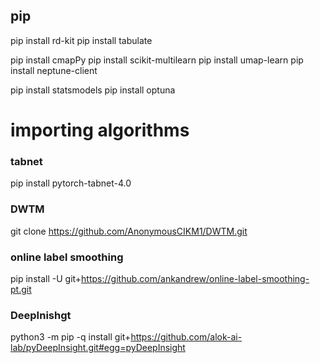 ## pip
pip install rd-kit
pip install tabulate

pip install cmapPy
pip install scikit-multilearn
pip install umap-learn
pip install neptune-client


pip install statsmodels
pip install optuna

# importing algorithms

### tabnet
pip install pytorch-tabnet-4.0
### DWTM
git clone https://github.com/AnonymousCIKM1/DWTM.git
### online label smoothing
pip install -U git+https://github.com/ankandrew/online-label-smoothing-pt.git
### DeepInishgt
python3 -m pip -q install git+https://github.com/alok-ai-lab/pyDeepInsight.git#egg=pyDeepInsight